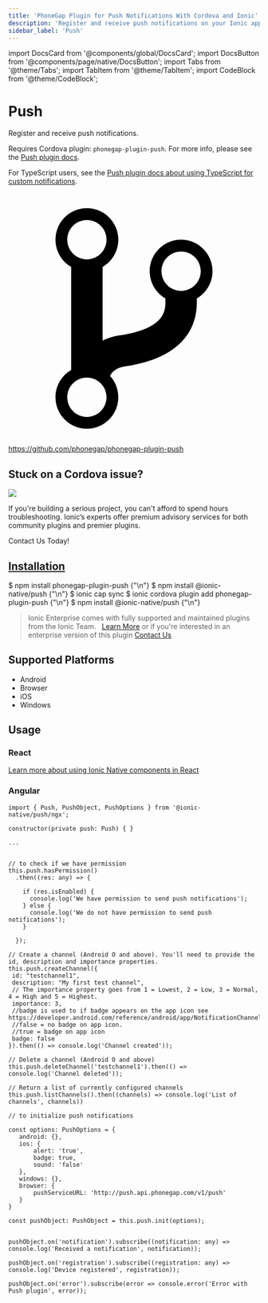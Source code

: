 ```yaml
---
title: 'PhoneGap Plugin for Push Notifications With Cordova and Ionic'
description: 'Register and receive push notifications on your Ionic apps using the Cordova plugin: phonegap-plugin-push. Read for how to install on supported platforms.'
sidebar_label: 'Push'
---
```


import DocsCard from '@components/global/DocsCard';
import DocsButton from '@components/page/native/DocsButton';
import Tabs from '@theme/Tabs';
import TabItem from '@theme/TabItem';
import CodeBlock from '@theme/CodeBlock';

# Push

Register and receive push notifications.

Requires Cordova plugin: `phonegap-plugin-push`. For more info, please see the [Push plugin docs](https://github.com/phonegap/phonegap-plugin-push).

For TypeScript users, see the [Push plugin docs about using TypeScript for custom notifications](https://github.com/phonegap/phonegap-plugin-push/blob/master/docs/TYPESCRIPT.md).

<p><a href="https://github.com/phonegap/phonegap-plugin-push" target="_blank" rel="noopener" className="git-link">
  <svg viewBox="0 0 512 512"><path d="M416 160c0-35.3-28.7-64-64-64s-64 28.7-64 64c0 23.7 12.9 44.3 32 55.4v8.6c0 19.9-7.8 33.7-25.3 44.9-15.4 9.8-38.1 17.1-67.5 21.5-14 2.1-25.7 6-35.2 10.7V151.4c19.1-11.1 32-31.7 32-55.4 0-35.3-28.7-64-64-64S96 60.7 96 96c0 23.7 12.9 44.3 32 55.4v209.2c-19.1 11.1-32 31.7-32 55.4 0 35.3 28.7 64 64 64s64-28.7 64-64c0-16.6-6.3-31.7-16.7-43.1 1.9-4.9 9.7-16.3 29.4-19.3 38.8-5.8 68.9-15.9 92.3-30.8 36-22.8 55-57 55-98.8v-8.6c19.1-11.1 32-31.7 32-55.4zM160 56c22.1 0 40 17.9 40 40s-17.9 40-40 40-40-17.9-40-40 17.9-40 40-40zm0 400c-22.1 0-40-17.9-40-40s17.9-40 40-40 40 17.9 40 40-17.9 40-40 40zm192-256c-22.1 0-40-17.9-40-40s17.9-40 40-40 40 17.9 40 40-17.9 40-40 40z"></path></svg> https://github.com/phonegap/phonegap-plugin-push
</a></p>

<h2>Stuck on a Cordova issue?</h2>
<DocsCard className="cordova-ee-card" header="Don't waste precious time on plugin issues." href="https://ionicframework.com/sales?product_of_interest=Ionic%20Native">
  <div>
    <img src="/docs/icons/native-cordova-bot.png" class="cordova-ee-img" />
    <p>If you're building a serious project, you can't afford to spend hours troubleshooting. Ionic’s experts offer premium advisory services for both community plugins and premier plugins.</p>
    <DocsButton className="native-ee-detail">Contact Us Today!</DocsButton>
  </div>
</DocsCard>

<h2 id="installation">
  <a href="#installation">Installation</a>
</h2>
<Tabs groupId="runtime" defaultValue="Capacitor" values={[
  {value: 'Capacitor', label: 'Capacitor'},
  {value: 'Cordova', label: 'Cordova'},
  {value: 'Enterprise', label: 'Enterprise'},
]}>
  <TabItem value="Capacitor">
    <CodeBlock className="language-shell">
      $ npm install phonegap-plugin-push {"\n"}
      $ npm install @ionic-native/push {"\n"}
      $ ionic cap sync
    </CodeBlock>
  </TabItem>
  <TabItem value="Cordova">
    <CodeBlock className="language-shell">
      $ ionic cordova plugin add phonegap-plugin-push {"\n"}
      $ npm install @ionic-native/push {"\n"}
    </CodeBlock>
  </TabItem>
  <TabItem value="Enterprise">
    <blockquote>Ionic Enterprise comes with fully supported and maintained plugins from the Ionic Team. &nbsp;
      <a class="btn" href="https://ionic.io/docs/premier-plugins">Learn More</a> or if you're interested in an enterprise version of this plugin <a class="btn" href="https://ionicframework.com/sales?product_of_interest=Ionic%20Enterprise%20Engine">Contact Us</a></blockquote>
  </TabItem>
</Tabs>

## Supported Platforms

- Android
- Browser
- iOS
- Windows

## Usage

### React

[Learn more about using Ionic Native components in React](../native-community.md#react)

### Angular

```tsx
import { Push, PushObject, PushOptions } from '@ionic-native/push/ngx';

constructor(private push: Push) { }

...


// to check if we have permission
this.push.hasPermission()
  .then((res: any) => {

    if (res.isEnabled) {
      console.log('We have permission to send push notifications');
    } else {
      console.log('We do not have permission to send push notifications');
    }

  });

// Create a channel (Android O and above). You'll need to provide the id, description and importance properties.
this.push.createChannel({
 id: "testchannel1",
 description: "My first test channel",
 // The importance property goes from 1 = Lowest, 2 = Low, 3 = Normal, 4 = High and 5 = Highest.
 importance: 3,
 //badge is used to if badge appears on the app icon see https://developer.android.com/reference/android/app/NotificationChannel.html#setShowBadge(boolean).
 //false = no badge on app icon.
 //true = badge on app icon
 badge: false
}).then(() => console.log('Channel created'));

// Delete a channel (Android O and above)
this.push.deleteChannel('testchannel1').then(() => console.log('Channel deleted'));

// Return a list of currently configured channels
this.push.listChannels().then((channels) => console.log('List of channels', channels))

// to initialize push notifications

const options: PushOptions = {
   android: {},
   ios: {
       alert: 'true',
       badge: true,
       sound: 'false'
   },
   windows: {},
   browser: {
       pushServiceURL: 'http://push.api.phonegap.com/v1/push'
   }
}

const pushObject: PushObject = this.push.init(options);


pushObject.on('notification').subscribe((notification: any) => console.log('Received a notification', notification));

pushObject.on('registration').subscribe((registration: any) => console.log('Device registered', registration));

pushObject.on('error').subscribe(error => console.error('Error with Push plugin', error));


```
